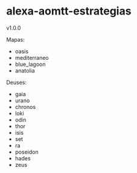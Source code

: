 # alexa-aomtt-estrategias


v1.0.0

Mapas:

- oasis
- mediterraneo
- blue_lagoon
- anatolia

Deuses:

- gaia
- urano
- chronos
- loki
- odin
- thor
- isis
- set
- ra
- poseidon
- hades
- zeus
